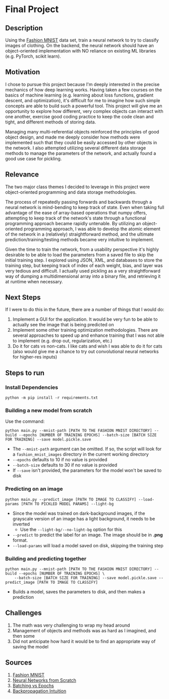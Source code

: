 # Final Project

## Description
Using the [Fashion MNIST](https://github.com/zalandoresearch/fashion-mnist) data set, train a neural network to
try to classify images of clothing. On the backend, the neural network should have an object-oriented implementation
with NO reliance on existing ML libraries (e.g. PyTorch, scikit learn). 

## Motivation
I chose to pursue this project because I'm deeply interested in the precise mechanics of how deep learning works.
Having taken a few courses on the basics of machine learning (e.g. learning about loss functions, gradient descent,
and optimization), it's difficult for me to imagine how such simple concepts are able to build such a powerful tool.
This project will give me an opportunity to explore how different, very complex objects can interact with one
another, exercise good coding practice to keep the code clean and tight, and different methods of storing data.

Managing many multi-referential objects reinforced the principles of good object design, and made me deeply consider
how methods were implemented such that they could be easily accessed by other objects in the network. I also attempted
utilizing several different data storage methods to manage the parameters of the network, and actually found a good
use case for pickling.

## Relevance
The two major class themes I decided to leverage in this project were object-oriented programming and data storage
methodologies.

The process of repeatedly passing forwards and backwards through a neural network is mind-bending to keep track of 
state. Even when taking full advantage of the ease of array-based operations that numpy offers, attempting to keep
track of the network's state through a functional programming approach became rapidly untenable. By utilizing an
object-oriented programming approach, I was able to develop the atomic element of the network in a (relatively)
straightforward method, and the ultimate prediction/training/testing methods became very intuitive to implement.

Given the time to train the network, from a usability perspective it's highly desirable to be able to load the
parameters from a saved file to skip the initial training step. I explored using JSON, XML, and databases to store
the training step, but keeping track of index of each weight, bias, and layer was very tedious and difficult. I
actually used pickling as a very straightforward way of dumping a multidimensional array into a binary file, and
retrieving it at runtime when necessary.

## Next Steps
If I were to do this in the future, there are a number of things that I would do:
1. Implement a GUI for the application. It would be very fun to be able to actually see the image that is being predicted on
2. Implement some other training optimization methodologies. There are several approaches to speed up and enhance training that I was not able to implement (e.g. drop out, regularization, etc.)
3. Do it for cats vs non-cats. I like cats and wish I was able to do it for cats (also would give me a chance to try out convolutional neural networks for higher-res inputs)

## Steps to run
### Install Dependencies
```
python -m pip install -r requirements.txt
```

### Building a new model from scratch
Use the command:
```
python main.py --mnist-path [PATH TO THE FASHION MNIST DIRECTORY] --build --epochs [NUMBER OF TRAINING EPOCHS] --batch-size [BATCH SIZE FOR TRAINING] --save model.pickle.save
```
- The `--mnist-path` argument can be omitted. If so, the script will look for a `fashion_mnist_images` directory in the current working directory
- `--epochs` defaults to 10 if no value is provided
- `--batch-size` defaults to 30 if no value is provided
- If `--save` isn't provided, the parameters for the model won't be saved to disk

### Predicting on an image
```
python main.py --predict_image [PATH TO IMAGE TO CLASSIFY] --load-params [PATH TO PICKLED MODEL PARAMS] --light-bg
```
- Since the model was trained on dark-background images, if the grayscale version of an image has a light background, it needs to be inverted
  - Use the `--light-bg/--no-light-bg` option for this
- `--predict` to predict the label for an image. The image should be in **.png** format.
- `--load-params` will load a model saved on disk, skipping the training step

### Building and predicting together
```
python main.py --mnist-path [PATH TO THE FASHION MNIST DIRECTORY] --build --epochs [NUMBER OF TRAINING EPOCHS] \
    --batch-size [BATCH SIZE FOR TRAINING] --save model.pickle.save --predict_image [PATH TO IMAGE TO CLASSIFY]
```
- Builds a model, saves the parameters to disk, and then makes a prediction

## Challenges
1. The math was very challenging to wrap my head around
2. Management of objects and methods was as hard as I imagined, and then some
3. Did not anticipate how hard it would be to find an appropriate way of saving the model

## Sources
1. [Fashion MNIST](https://github.com/zalandoresearch/fashion-mnist)
2. [Neural Networks from Scratch](https://www.youtube.com/watch?v=Wo5dMEP_BbI)
3. [Batching vs Epochs](https://machinelearningmastery.com/difference-between-a-batch-and-an-epoch/)
4. [Backpropagation Intuition](https://www.youtube.com/watch?v=tIeHLnjs5U8)